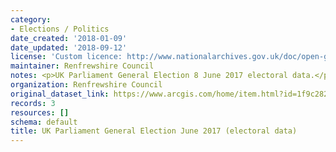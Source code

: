 ```yaml
---
category:
- Elections / Politics
date_created: '2018-01-09'
date_updated: '2018-09-12'
license: 'Custom licence: http://www.nationalarchives.gov.uk/doc/open-government-licence/version/3/'
maintainer: Renfrewshire Council
notes: <p>UK Parliament General Election 8 June 2017 electoral data.</p>
organization: Renfrewshire Council
original_dataset_link: https://www.arcgis.com/home/item.html?id=1f9c282884ce450f9f32e81402f52f5c
records: 3
resources: []
schema: default
title: UK Parliament General Election June 2017 (electoral data)
---
```

